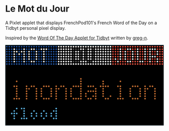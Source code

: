 # Le Mot du Jour
A Pixlet applet that displays FrenchPod101's French Word of the Day on a Tidbyt personal pixel display.

Inspired by the [Word Of The Day Applet for Tidbyt](https://github.com/tidbyt/community/tree/main/apps/wordoftheday#word-of-the-day-applet-for-tidbyt) written by [greg-n](https://github.com/greg-n).

![Screenshot of Le Mot du Jour applet](/LeMotDuJour.png?raw=true "Title")

